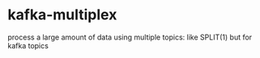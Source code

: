 # kafka-multiplex
process a large amount of data using multiple topics: like SPLIT(1) but for kafka topics
